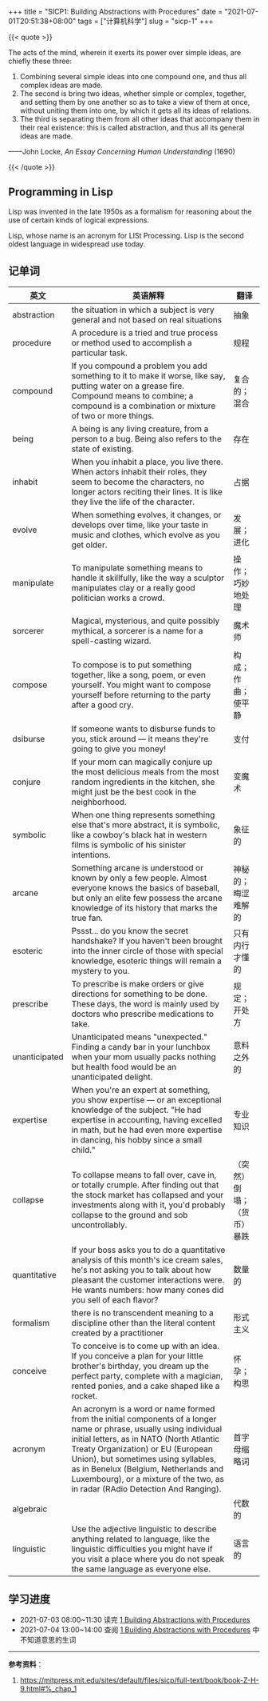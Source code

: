 +++
title = "SICP1: Building Abstractions with Procedures"
date = "2021-07-01T20:51:38+08:00"
tags = ["计算机科学"]
slug = "sicp-1"
+++

{{< quote >}}

The acts of the mind, wherein it exerts its power over simple ideas, are chiefly these three:

1. Combining several simple ideas into one compound one, and thus all complex ideas are made.
2. The second is bring two ideas, whether simple or complex, together, and setting them by one another so as to take a view of them at once, without uniting them into one, by which it gets all its ideas of relations.
3. The third is separating them from all other ideas that accompany them in their real existence: this is called abstraction, and thus all its general ideas are made.

——John Locke, *An Essay Concerning Human Understanding* (1690)

{{< /quote >}}

## Programming in Lisp

Lisp was invented in the late 1950s as a formalism for reasoning about the use of certain kinds of logical expressions.

Lisp, whose name is an acronym for LISt Processing. Lisp is the second oldest language in widespread use today.

## 记单词

英文 | 英语解释 | 翻译
--- | --- | ---
abstraction | the situation in which a subject is very general and not based on real situations | 抽象
procedure | A procedure is a tried and true process or method used to accomplish a particular task. | 规程
compound | If you compound a problem you add something to it to make it worse, like say, putting water on a grease fire. Compound means to combine; a compound is a combination or mixture of two or more things. | 复合的；混合
being | A being is any living creature, from a person to a bug. Being also refers to the state of existing. | 存在
inhabit | When you inhabit a place, you live there. When actors inhabit their roles, they seem to become the characters, no longer actors reciting their lines. It is like they live the life of the character. | 占据
evolve | When something evolves, it changes, or develops over time, like your taste in music and clothes, which evolve as you get older. | 发展；进化
manipulate | To manipulate something means to handle it skillfully, like the way a sculptor manipulates clay or a really good politician works a crowd. | 操作；巧妙地处理
sorcerer | Magical, mysterious, and quite possibly mythical, a sorcerer is a name for a spell-casting wizard. | 魔术师
compose | To compose is to put something together, like a song, poem, or even yourself. You might want to compose yourself before returning to the party after a good cry. | 构成；作曲；使平静
dsiburse | If someone wants to disburse funds to you, stick around — it means they're going to give you money! | 支付
conjure | If your mom can magically conjure up the most delicious meals from the most random ingredients in the kitchen, she might just be the best cook in the neighborhood. | 变魔术
symbolic | When one thing represents something else that's more abstract, it is symbolic, like a cowboy's black hat in western films is symbolic of his sinister intentions. | 象征的
arcane | Something arcane is understood or known by only a few people. Almost everyone knows the basics of baseball, but only an elite few possess the arcane knowledge of its history that marks the true fan. | 神秘的；晦涩难解的
esoteric | Pssst... do you know the secret handshake? If you haven't been brought into the inner circle of those with special knowledge, esoteric things will remain a mystery to you. | 只有内行才懂的
prescribe | To prescribe is make orders or give directions for something to be done. These days, the word is mainly used by doctors who prescribe medications to take. | 规定；开处方
unanticipated | Unanticipated means "unexpected." Finding a candy bar in your lunchbox when your mom usually packs nothing but health food would be an unanticipated delight. | 意料之外的
expertise | When you're an expert at something, you show expertise — or an exceptional knowledge of the subject. "He had expertise in accounting, having excelled in math, but he had even more expertise in dancing, his hobby since a small child." | 专业知识
collapse | To collapse means to fall over, cave in, or totally crumple. After finding out that the stock market has collapsed and your investments along with it, you'd probably collapse to the ground and sob uncontrollably. | （突然）倒塌；（货币）暴跌
quantitative | If your boss asks you to do a quantitative analysis of this month's ice cream sales, he's not asking you to talk about how pleasant the customer interactions were. He wants numbers: how many cones did you sell of each flavor? | 数量的
formalism | there is no transcendent meaning to a discipline other than the literal content created by a practitioner | 形式主义
conceive | To conceive is to come up with an idea. If you conceive a plan for your little brother's birthday, you dream up the perfect party, complete with a magician, rented ponies, and a cake shaped like a rocket. | 怀孕；构思
acronym | An acronym is a word or name formed from the initial components of a longer name or phrase, usually using individual initial letters, as in NATO (North Atlantic Treaty Organization) or EU (European Union), but sometimes using syllables, as in Benelux (Belgium, Netherlands and Luxembourg), or a mixture of the two, as in radar (RAdio Detection And Ranging). | 首字母缩略词
algebraic | &nbsp; | 代数的
linguistic | Use the adjective linguistic to describe anything related to language, like the linguistic difficulties you might have if you visit a place where you do not speak the same language as everyone else. | 语言的

## 学习进度

- 2021-07-03 08:00~11:30 读完 [1 Building Abstractions with Procedures](https://mitpress.mit.edu/sites/default/files/sicp/full-text/book/book-Z-H-9.html#%_chap_1)
- 2021-07-04 13:00~14:00 查阅 [1 Building Abstractions with Procedures](https://mitpress.mit.edu/sites/default/files/sicp/full-text/book/book-Z-H-9.html#%_chap_1) 中不知道意思的生词

---

**参考资料**：

1. <https://mitpress.mit.edu/sites/default/files/sicp/full-text/book/book-Z-H-9.html#%_chap_1>

